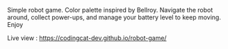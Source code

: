 Simple robot game. Color palette inspired by Bellroy. Navigate the robot around, collect power-ups, and manage your battery level to keep moving. Enjoy


Live view : https://codingcat-dev.github.io/robot-game/
